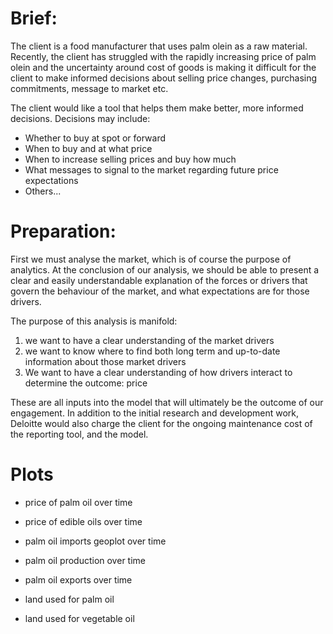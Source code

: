 # Brief: 
The client is a food manufacturer that uses palm olein as a raw material. 
Recently, the client has struggled with the rapidly increasing price of palm olein 
and the uncertainty around cost of goods is making it difficult for the client 
to make informed decisions about selling price changes, purchasing commitments, 
message to market etc.

The client would like a tool that helps them make better, more informed decisions.
Decisions may include:
* Whether to buy at spot or forward
* When to buy and at what price
* When to increase selling prices and buy how much
* What messages to signal to the market regarding future price expectations
* Others...

# Preparation:
First we must analyse the market, which is of course the purpose of analytics.
At the conclusion of our analysis, we should be able to present a clear and 
easily understandable explanation of the forces or drivers that govern the 
behaviour of the market, and what expectations are for those drivers.

The purpose of this analysis is manifold:
1. we want to have a clear understanding of the market drivers
2. we want to know where to find both long term and up-to-date information 
about those market drivers
3. We want to have a clear understanding of how drivers interact to determine 
the outcome: price

These are all inputs into the model that will ultimately be the outcome of our 
engagement. In addition to the initial research and development work, Deloitte 
would also charge the client for the ongoing maintenance cost of the reporting 
tool, and the model.



# Plots
* price of palm oil over time
* price of edible oils over time

* palm oil imports geoplot over time
* palm oil production over time
* palm oil exports over time

* land used for palm oil
* land used for vegetable oil

